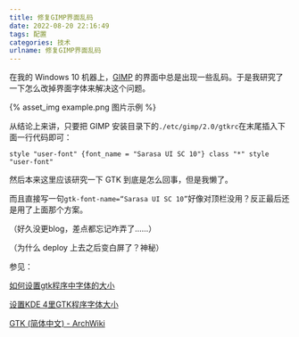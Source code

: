 ```yaml
---
title: 修复GIMP界面乱码
date: 2022-08-20 22:16:49
tags: 配置
categories: 技术
urlname: 修复GIMP界面乱码
---
```


在我的 Windows 10 机器上，[GIMP](https://www.gimp.org/) 的界面中总是出现一些乱码。于是我研究了一下怎么改掉界面字体来解决这个问题。

{% asset_img example.png 图片示例 %}

<!-- more -->

从结论上来讲，只要把 GIMP 安装目录下的`./etc/gimp/2.0/gtkrc`在末尾插入下面一行代码即可：

```plain
style "user-font" {font_name = "Sarasa UI SC 10"} class "*" style "user-font"
```

然后本来这里应该研究一下 GTK 到底是怎么回事，但是我懒了。

而且直接写一句`gtk-font-name=“Sarasa UI SC 10”`好像对顶栏没用？反正最后还是用了上面那个方案。

（好久没更blog，差点都忘记咋弄了……）

（为什么 deploy 上去之后变白屏了？神秘）

参见：

[如何设置gtk程序中字体的大小](https://forums.debiancn.org/t/gtk/843)

[设置KDE 4里GTK程序字体大小](https://linux.zone/441)

[GTK (简体中文) - ArchWiki](https://wiki.archlinux.org/title/GTK_(%E7%AE%80%E4%BD%93%E4%B8%AD%E6%96%87))
